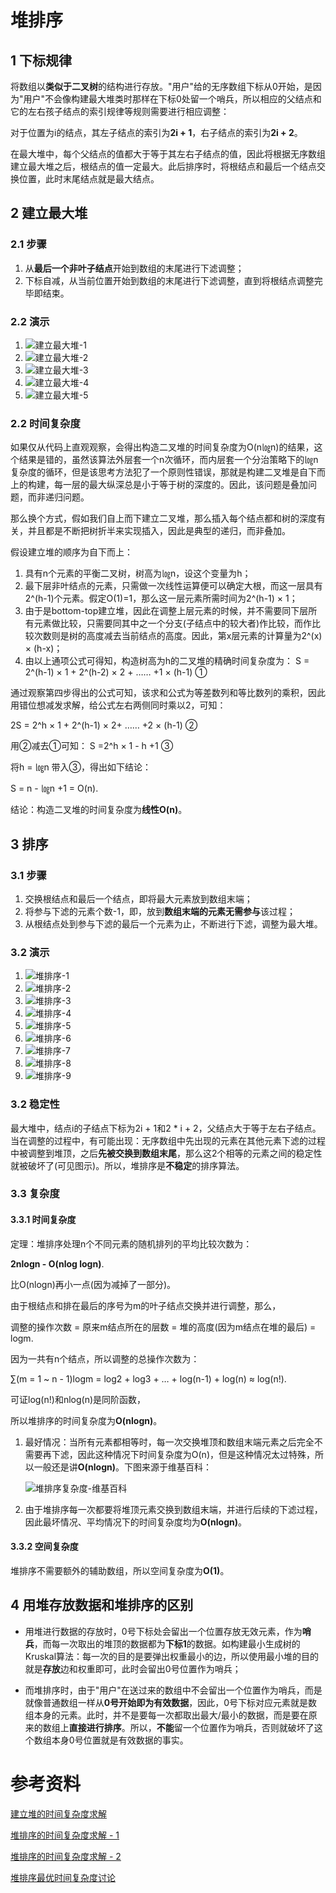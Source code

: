 # 堆排序

## 1 下标规律

将数组以**类似于二叉树**的结构进行存放。"用户"给的无序数组下标从0开始，是因为"用户"不会像构建最大堆类时那样在下标0处留一个哨兵，所以相应的父结点和它的左右孩子结点的索引规律等规则需要进行相应调整：

对于位置为i的结点，其左子结点的索引为**2i + 1**，右子结点的索引为**2i + 2**。

在最大堆中，每个父结点的值都大于等于其左右子结点的值，因此将根据无序数组建立最大堆之后，根结点的值一定最大。此后排序时，将根结点和最后一个结点交换位置，此时末尾结点就是最大结点。

## 2 建立最大堆

### 2.1 步骤

1. 从**最后一个非叶子结点**开始到数组的末尾进行下滤调整；
2. 下标自减，从当前位置开始到数组的末尾进行下滤调整，直到将根结点调整完毕即结束。

### 2.2 演示

1. ![建立最大堆-1](images/建立最大堆-1.png)
2. ![建立最大堆-2](images/建立最大堆-2.png)
3. ![建立最大堆-3](images/建立最大堆-3.png)
4. ![建立最大堆-4](images/建立最大堆-4.png)
5. ![建立最大堆-5](images/建立最大堆-5.png)

### 2.2 时间复杂度

如果仅从代码上直观观察，会得出构造二叉堆的时间复杂度为O(n㏒n)的结果，这个结果是错的，虽然该算法外层套一个n次循环，而内层套一个分治策略下的㏒n复杂度的循环，但是该思考方法犯了一个原则性错误，那就是构建二叉堆是自下而上的构建，每一层的最大纵深总是小于等于树的深度的。因此，该问题是叠加问题，而非递归问题。

那么换个方式，假如我们自上而下建立二叉堆，那么插入每个结点都和树的深度有关，并且都是不断把树折半来实现插入，因此是典型的递归，而非叠加。

假设建立堆的顺序为自下而上：

1. 具有n个元素的平衡二叉树，树高为㏒n，设这个变量为h；
2. 最下层非叶结点的元素，只需做一次线性运算便可以确定大根，而这一层具有2^(h-1)个元素。假定O(1)=1，那么这一层元素所需时间为2^(h-1) × 1；
3. 由于是bottom-top建立堆，因此在调整上层元素的时候，并不需要同下层所有元素做比较，只需要同其中之一个分支(子结点中的较大者)作比较，而作比较次数则是树的高度减去当前结点的高度。因此，第x层元素的计算量为2^(x) × (h-x)；
4. 由以上通项公式可得知，构造树高为h的二叉堆的精确时间复杂度为：
   S = 2^(h-1) × 1 + 2^(h-2) × 2 + …… +1 × (h-1) ①

通过观察第四步得出的公式可知，该求和公式为等差数列和等比数列的乘积，因此用错位想减发求解，给公式左右两侧同时乘以2，可知：

2S = 2^h × 1 + 2^(h-1) × 2+ …… +2 × (h-1) ②

用②减去①可知： S =2^h × 1 - h +1 ③

将h = ㏒n 带入③，得出如下结论：

S = n - ㏒n +1 = O(n).

结论：构造二叉堆的时间复杂度为**线性O(n)**。

## 3 排序

### 3.1 步骤

1. 交换根结点和最后一个结点，即将最大元素放到数组末端；
2. 将参与下滤的元素个数-1，即，放到**数组末端的元素无需参与**该过程；
3. 从根结点处到参与下滤的最后一个元素为止，不断进行下滤，调整为最大堆。

### 3.2 演示

1. ![堆排序-1](images/堆排序-1.png)
2. ![堆排序-2](images/堆排序-2.png)
3. ![堆排序-3](images/堆排序-3.png)
4. ![堆排序-4](images/堆排序-4.png)
5. ![堆排序-5](images/堆排序-5.png)
6. ![堆排序-6](images/堆排序-6.png)
7. ![堆排序-7](images/堆排序-7.png)
8. ![堆排序-8](images/堆排序-8.png)
9. ![堆排序-9](images/堆排序-9.png)

### 3.2 稳定性

最大堆中，结点i的子结点下标为2i + 1和2 * i + 2，父结点大于等于左右子结点。当在调整的过程中，有可能出现：无序数组中先出现的元素在其他元素下滤的过程中被调整到堆顶，之后**先被交换到数组末尾**，那么这2个相等的元素之间的稳定性就被破坏了(可见图示)。所以，堆排序是**不稳定**的排序算法。

### 3.3 复杂度

#### 3.3.1 时间复杂度

定理：堆排序处理n个不同元素的随机排列的平均比较次数为：

**2nlogn - O(nlog logn)**.

比O(nlogn)再小一点(因为减掉了一部分)。

由于根结点和排在最后的序号为m的叶子结点交换并进行调整，那么，

调整的操作次数 = 原来m结点所在的层数 = 堆的高度(因为m结点在堆的最后) = logm.

因为一共有n个结点，所以调整的总操作次数为：

∑(m = 1 ~ n - 1)logm = log2 + log3 + … + log(n-1) + log(n) ≈ log(n!).

可证log(n!)和nlog(n)是同阶函数，

所以堆排序的时间复杂度为**O(nlogn)**。

1. 最好情况：当所有元素都相等时，每一次交换堆顶和数组末端元素之后完全不需要再下滤，因此这种情况下时间复杂度为O(n)，但是这种情况太过特殊，所以一般还是讲**O(nlogn)**。下图来源于维基百科：

   ![堆排序复杂度-维基百科](images/堆排序复杂度-维基百科.png)

2. 由于堆排序每一次都要将堆顶元素交换到数组末端，并进行后续的下滤过程，因此最坏情况、平均情况下的时间复杂度均为**O(nlogn)**。

#### 3.3.2 空间复杂度

堆排序不需要额外的辅助数组，所以空间复杂度为**O(1)**。

## 4 用堆存放数据和堆排序的区别

- 用堆进行数据的存放时，0号下标处会留出一个位置存放无效元素，作为**哨兵**，而每一次取出的堆顶的数据都为**下标1**的数据。如构建最小生成树的Kruskal算法：每一次的目的是要弹出权重最小的边，所以使用最小堆的目的就是**存放**边和权重即可，此时会留出0号位置作为哨兵；

- 而堆排序时，由于"用户"在送过来的数组中不会留出一个位置作为哨兵，而是就像普通数组一样从**0号开始即为有效数据**，因此，0号下标对应元素就是数组本身的元素。此时，并不是要每一次都取出最大/最小的数据，而是要在原来的数组上**直接进行排序**。所以，**不能**留一个位置作为哨兵，否则就破坏了这个数组本身0号位置就是有效数据的事实。

# 参考资料

[建立堆的时间复杂度求解](https://blog.csdn.net/leosha/article/details/46116959)

[堆排序的时间复杂度求解 - 1](https://www.cnblogs.com/lylhome/p/13276081.html)

[堆排序的时间复杂度求解 - 2](https://blog.csdn.net/ndhuaerfeifei/article/details/88243762)

[堆排序最优时间复杂度讨论](https://www.nowcoder.com/discuss/85079)